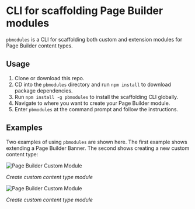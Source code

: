 # CLI for scaffolding Page Builder modules

`pbmodules` is a CLI for scaffolding both custom and extension modules for Page Builder content types.

## Usage
1. Clone or download this repo.
1. CD into the `pbmodules` directory and run `npm install` to download package dependencies.
1. Run `npm install -g pbmodules` to install the scaffolding CLI globally.
1. Navigate to where you want to create your Page Builder module.
1. Enter `pbmodules` at the command prompt and follow the instructions.

## Examples

Two examples of using `pbmodules` are shown here. The first example shows extending a Page Builder Banner. The second shows creating a new custom content type:

![Page Builder Custom Module](pb-extension.gif "Creating an extension module")

_Create custom content type module_

![Page Builder Custom Module](pb-custom.gif "Creating a custom module")

_Create custom content type module_
